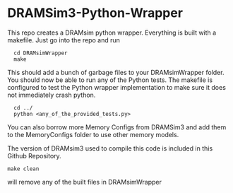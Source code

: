 # DRAMSim3-Python-Wrapper

This repo creates a DRAMsim python wrapper. Everything is built with a makefile. Just go into the repo and run

```
  cd DRAMsimWrapper
  make
```

This should add a bunch of garbage files to your DRAMsimWrapper folder. You should now be able to run any of the Python tests. The makefile is configured to test the Python wrapper implementation to make sure it does not immediately crash python. 

```
  cd ../
  python <any_of_the_provided_tests.py>
```

You can also borrow more Memory Configs from DRAMSim3 and add them to the MemoryConfigs folder to use other memory models. 

The version of DRAMsim3 used to compile this code is included in this Github Repository. 

```
make clean
```
will remove any of the built files in DRAMsimWrapper
